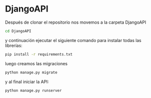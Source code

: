 # DjangoAPI

Después de clonar el repositorio nos movemos a la carpeta DjangoAPI

```bash
cd DjangoAPI
```

y continuación ejecutar el siguiente comando para instalar todas las librerías:

```bash
pip install -r requirements.txt
```

luego creamos las migraciones

```bash
python manage.py migrate
```

y al final iniciar la API:

```bash
python manage.py runserver
```


